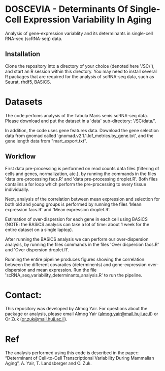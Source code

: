 # DOSCEVIA - Determinants Of Single-Cell Expression Variability In Aging 
Analysis of gene-expression variablity and its determinants in single-cell RNA-seq (scRNA-seq) data. 


## Installation
Clone the repository into a directory of your choice (denoted here '/SC/'), and start an R session within this directory. 
You may need to install several R packages that are required for the analysis of scRNA-seq data, such as Seurat, rhdf5, BASiCS. 

# Datasets
The code perfoms analysis of the Tabula Maris senis scRNA-seq data. Please download and put the dataset in a 'data' sub-directory: '/SC/data/'. 

In addition, the code uses gene features data. 
Download the gene selection data from gnomad called 'gnomad.v2.1.1.lof_metrics.by_gene.txt', 
and the gene length data from "mart_export.txt". 


## Workflow
First data pre-processing is performed on read counts data files (filtering of cells and genes, normalization, atc.), by running the commands in the files 
'data pre-processing facs.R' and 'data pre-processing droplet.R'. Both files contaiins a for loop which perform the pre-processing to every tissue individually.

Next, analysis of the correlation between mean expression and selection for both old and young groups is performed by running the files 'Mean expression facs.R' and 'Mean expression droplet.R'.

Estimation of over-dispersion for each gene in each cell using BASiCS (NOTE: the BASiCS analysis can take a lot of time: about 1 week for the entire dataset on a single laptop).

After running the BASiCS analysis we can perform our over-dispersion analysis, by running the files commands in the files 'Over dispersion facs.R' and 'Over dispersion droplet.R'. 

Running the entire pipeline produces figures showing the correlation between the different covaraites (determinents) and gene-expression over-dispersion and mean expression. Run the file 'scRNA_seq_variability_determinants_analysis.R' to run the pipeline. 


# Contact: 
This repository was developed by Almog Yair. For questions about the package or analysis, please email Almog Yair (almog.yair@mail.huji.ac.il) or Or Zuk (or.zuk@mail.huji.ac.il). 

# Ref
The analysis performed using this code is described in the paper:
“Determinant of Cell-to-Cell Transcriptional Variability During Mammalian Aging”, A. Yair, T. Landsberger and O. Zuk. 
